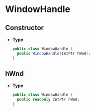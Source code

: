 # WindowHandle

## Constructor

- **Type**

  ```csharp
  public class WindowHandle {
    public WindowHandle(IntPtr hWnd);
  }
  ```

## hWnd

- **Type**

  ```csharp
  public class WindowHandle {
    public readonly IntPtr hWnd;
  }
  ```
